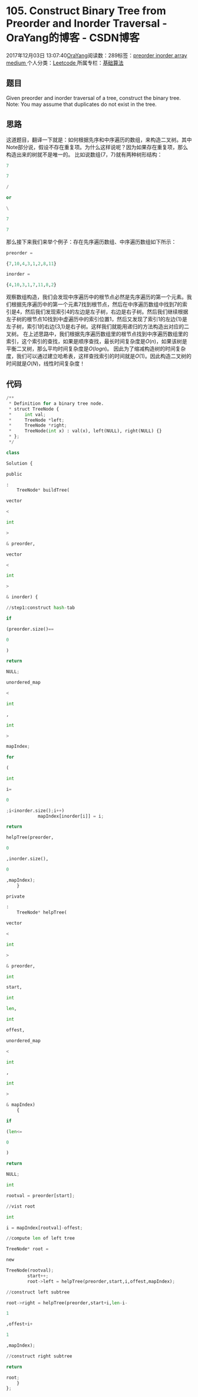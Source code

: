 
# 105. Construct Binary Tree from Preorder and Inorder Traversal - OraYang的博客 - CSDN博客

2017年12月03日 13:07:40[OraYang](https://me.csdn.net/u010665216)阅读数：289标签：[preorder																](https://so.csdn.net/so/search/s.do?q=preorder&t=blog)[inorder																](https://so.csdn.net/so/search/s.do?q=inorder&t=blog)[array																](https://so.csdn.net/so/search/s.do?q=array&t=blog)[medium																](https://so.csdn.net/so/search/s.do?q=medium&t=blog)[
							](https://so.csdn.net/so/search/s.do?q=array&t=blog)[
																					](https://so.csdn.net/so/search/s.do?q=inorder&t=blog)个人分类：[Leetcode																](https://blog.csdn.net/u010665216/article/category/7026962)
[
																					](https://so.csdn.net/so/search/s.do?q=inorder&t=blog)所属专栏：[基础算法](https://blog.csdn.net/column/details/16604.html)[
							](https://so.csdn.net/so/search/s.do?q=inorder&t=blog)
[
																	](https://so.csdn.net/so/search/s.do?q=preorder&t=blog)



## 题目
Given preorder and inorder traversal of a tree, construct the binary tree.
Note:
You may assume that duplicates do not exist in the tree.
## 思路
这道题目，翻译一下就是：如何根据先序和中序遍历的数组，来构造二叉树。其中Note部分说，假设不存在重复项。为什么这样说呢？因为如果存在重复项，那么构造出来的树就不是唯一的。
比如说数组{7，7}就有两种树形结构：
```python
7
```
```python
7
```
```python
/
```
```python
or
```
```python
\
```
```python
7
```
```python
7
```
那么接下来我们来举个例子：存在先序遍历数组、中序遍历数组如下所示：
```python
preorder =
```
```python
{7,10,4,3,1,2,8,11}
```
```python
inorder =
```
```python
{4,10,3,1,7,11,8,2}
```
观察数组构造，我们会发现中序遍历中的根节点必然是先序遍历的第一个元素。我们根据先序遍历中的第一个元素7找到根节点，然后在中序遍历数组中找到7的索引是4，然后我们发现索引4的左边是左子树，右边是右子树。然后我们继续根据左子树的根节点10找到中虚遍历中的索引位置1，然后又发现了索引1的左边{1}是左子树，索引1的右边{3,1}是右子树。这样我们就能用递归的方法构造出对应的二叉树。
在上述思路中，我们根据先序遍历数组里的根节点找到中序遍历数组里的索引，这个索引的查找，如果是顺序查找，最长时间复杂度是$O(n)$，如果该树是平衡二叉树，那么平均时间复杂度是$O(logn)$。
因此为了缩减构造树的时间复杂度，我们可以通过建立哈希表，这样查找索引的时间就是$O(1)$。因此构造二叉树的时间就是$O(N)$，线性时间复杂度！
## 代码
```python
/**
 * Definition for a binary tree node.
 * struct TreeNode {
 *     int val;
 *     TreeNode *left;
 *     TreeNode *right;
 *     TreeNode(int x) : val(x), left(NULL), right(NULL) {}
 * };
 */
```
```python
class
```
```python
Solution {
```
```python
public
```
```python
:
    TreeNode* buildTree(
```
```python
vector
```
```python
<
```
```python
int
```
```python
>
```
```python
& preorder,
```
```python
vector
```
```python
<
```
```python
int
```
```python
>
```
```python
& inorder) {
```
```python
//step1:construct hash-tab
```
```python
if
```
```python
(preorder.size()==
```
```python
0
```
```python
)
```
```python
return
```
```python
NULL;
```
```python
unordered_map
```
```python
<
```
```python
int
```
```python
,
```
```python
int
```
```python
>
```
```python
mapIndex;
```
```python
for
```
```python
(
```
```python
int
```
```python
i=
```
```python
0
```
```python
;i<inorder.size();i++)
            mapIndex[inorder[i]] = i;
```
```python
return
```
```python
helpTree(preorder,
```
```python
0
```
```python
,inorder.size(),
```
```python
0
```
```python
,mapIndex);
    }
```
```python
private
```
```python
:
    TreeNode* helpTree(
```
```python
vector
```
```python
<
```
```python
int
```
```python
>
```
```python
& preorder,
```
```python
int
```
```python
start,
```
```python
int
```
```python
len,
```
```python
int
```
```python
offest,
```
```python
unordered_map
```
```python
<
```
```python
int
```
```python
,
```
```python
int
```
```python
>
```
```python
& mapIndex)
    {
```
```python
if
```
```python
(len<=
```
```python
0
```
```python
)
```
```python
return
```
```python
NULL;
```
```python
int
```
```python
rootval = preorder[start];
```
```python
//vist root
```
```python
int
```
```python
i = mapIndex[rootval]-offest;
```
```python
//compute len of left tree
```
```python
TreeNode* root =
```
```python
new
```
```python
TreeNode(rootval);
        start++;
        root->left = helpTree(preorder,start,i,offest,mapIndex);
```
```python
//construct left subtree
```
```python
root->right = helpTree(preorder,start+i,len-i-
```
```python
1
```
```python
,offest+i+
```
```python
1
```
```python
,mapIndex);
```
```python
//construct right subtree
```
```python
return
```
```python
root;
    }
};
```

